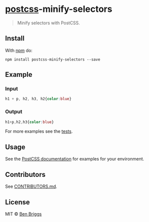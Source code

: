 # [postcss][postcss]-minify-selectors

> Minify selectors with PostCSS.

## Install

With [npm](https://www.npmjs.com/package/postcss-minify-selectors) do:

```
npm install postcss-minify-selectors --save
```

## Example

### Input

```css
h1 + p, h2, h3, h2{color:blue}
```

### Output

```css
h1+p,h2,h3{color:blue}
```

For more examples see the [tests](test.js).

## Usage

See the [PostCSS documentation](https://github.com/postcss/postcss#usage) for
examples for your environment.

## Contributors

See [CONTRIBUTORS.md](https://github.com/ben-eb/cssnano/blob/master/CONTRIBUTORS.md).

## License

MIT © [Ben Briggs](http://beneb.info)

[postcss]: https://github.com/postcss/postcss

